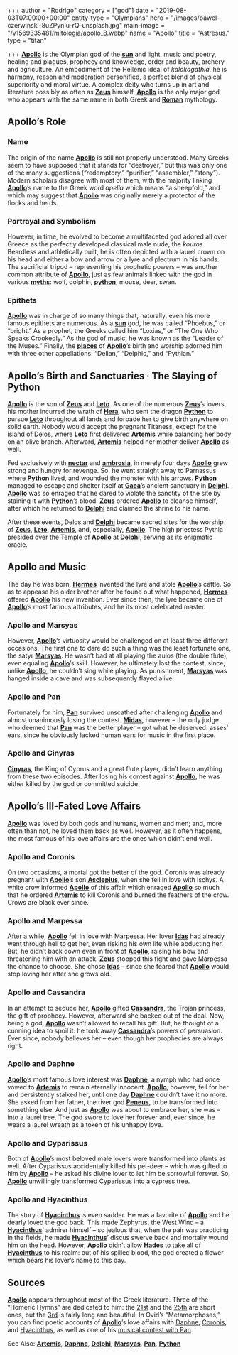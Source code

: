 +++
author = "Rodrigo"
category = ["god"]
date = "2019-08-03T07:00:00+00:00"
entity-type = "Olympians"
hero = "/images/pawel-czerwinski-8uZPynIu-rQ-unsplash.jpg"
main-image = "/v1569335481/mitologia/apollo_8.webp"
name = "Apollo"
title = "Astresus."
type = "titan"

+++
[**Apollo**](https://www.greekmythology.com/Olympians/Apollo/apollo.html "Apollo") is the Olympian god of the [**sun**](https://www.greekmythology.com/Myths/Planets/Sun/sun.html "Sun") and light, music and poetry, healing and plagues, prophecy and knowledge, order and beauty, archery and agriculture. An embodiment of the Hellenic ideal of _kalokagathia_, he is harmony, reason and moderation personified, a perfect blend of physical superiority and moral virtue. A complex deity who turns up in art and literature possibly as often as [**Zeus**](https://www.greekmythology.com/Olympians/Zeus/zeus.html "Zeus") himself, [**Apollo**](https://www.greekmythology.com/Olympians/Apollo/apollo.html "Apollo") is the only major god who appears with the same name in both Greek and [**Roman**](https://www.greekmythology.com/Myths/Roman/roman.html "Roman") mythology.

## **Apollo’s Role**

### **Name**

The origin of the name [**Apollo**](https://www.greekmythology.com/Olympians/Apollo/apollo.html "Apollo") is still not properly understood. Many Greeks seem to have supposed that it stands for “destroyer,” but this was only one of the many suggestions (“redemptory,” “purifier,” “assembler,” “stony”). Modern scholars disagree with most of them, with the majority linking [**Apollo**](https://www.greekmythology.com/Olympians/Apollo/apollo.html "Apollo")’s name to the Greek word _apella_ which means “a sheepfold,” and which may suggest that [**Apollo**](https://www.greekmythology.com/Olympians/Apollo/apollo.html "Apollo") was originally merely a protector of the flocks and herds.

### **Portrayal and Symbolism**

However, in time, he evolved to become a multifaceted god adored all over Greece as the perfectly developed classical male nude, the _kouros_. Beardless and athletically built, he is often depicted with a laurel crown on his head and either a bow and arrow or a lyre and plectrum in his hands. The sacrificial tripod – representing his prophetic powers – was another common attribute of [**Apollo**](https://www.greekmythology.com/Olympians/Apollo/apollo.html "Apollo"), just as few animals linked with the god in various [**myths**](https://www.greekmythology.com/Myths/myths.html "Myths"): wolf, dolphin, [**python**](https://www.greekmythology.com/Myths/Creatures/Python/python.html "Python"), mouse, deer, swan.

### **Epithets**

[**Apollo**](https://www.greekmythology.com/Olympians/Apollo/apollo.html "Apollo") was in charge of so many things that, naturally, even his more famous epithets are numerous. As a [**sun**](https://www.greekmythology.com/Myths/Planets/Sun/sun.html "Sun") god, he was called “Phoebus,” or “bright.” As a prophet, the Greeks called him “Loxias,” or “The One Who Speaks Crookedly.” As the god of music, he was known as the “Leader of the Muses.” Finally, the [**places**](https://www.greekmythology.com/Myths/Places/places.html "Places") of [**Apollo**](https://www.greekmythology.com/Olympians/Apollo/apollo.html "Apollo")’s birth and worship adorned him with three other appellations: “Delian,” “Delphic,” and “Pythian.”

## **Apollo’s Birth and Sanctuaries · The Slaying of Python**

[**Apollo**](https://www.greekmythology.com/Olympians/Apollo/apollo.html "Apollo") is the son of [**Zeus**](https://www.greekmythology.com/Olympians/Zeus/zeus.html "Zeus") and [**Leto**](https://www.greekmythology.com/Myths/The_Myths/Zeus's_Lovers/Leto/leto.html "Leto"). As one of the numerous [**Zeus**](https://www.greekmythology.com/Olympians/Zeus/zeus.html "Zeus")’s lovers, his mother incurred the wrath of [**Hera**](https://www.greekmythology.com/Olympians/Hera/hera.html "Hera"), who sent the dragon [**Python**](https://www.greekmythology.com/Myths/Creatures/Python/python.html "Python") to pursue [**Leto**](https://www.greekmythology.com/Myths/The_Myths/Zeus's_Lovers/Leto/leto.html "Leto") throughout all lands and forbade her to give birth anywhere on solid earth. Nobody would accept the pregnant Titaness, except for the island of Delos, where [**Leto**](https://www.greekmythology.com/Myths/The_Myths/Zeus's_Lovers/Leto/leto.html "Leto") first delivered [**Artemis**](https://www.greekmythology.com/Olympians/Artemis/artemis.html "Artemis") while balancing her body on an olive branch. Afterward, [**Artemis**](https://www.greekmythology.com/Olympians/Artemis/artemis.html "Artemis") helped her mother deliver [**Apollo**](https://www.greekmythology.com/Olympians/Apollo/apollo.html "Apollo") as well.

Fed exclusively with [**nectar**](https://www.greekmythology.com/Myths/Elements/Nectar/nectar.html "Nectar") and [**ambrosia**](https://www.greekmythology.com/Myths/Elements/Ambrosia/ambrosia.html "Ambrosia"), in merely four days [**Apollo**](https://www.greekmythology.com/Olympians/Apollo/apollo.html "Apollo") grew strong and hungry for revenge. So, he went straight away to Parnassus where [**Python**](https://www.greekmythology.com/Myths/Creatures/Python/python.html "Python") lived, and wounded the monster with his arrows. [**Python**](https://www.greekmythology.com/Myths/Creatures/Python/python.html "Python") managed to escape and shelter itself at [**Gaea**](https://www.greekmythology.com/Other_Gods/Gaea/gaea.html "Gaea")’s ancient sanctuary in [**Delphi**](https://www.greekmythology.com/Myths/Places/Delphi/delphi.html "Delphi"). [**Apollo**](https://www.greekmythology.com/Olympians/Apollo/apollo.html "Apollo") was so enraged that he dared to violate the sanctity of the site by staining it with [**Python**](https://www.greekmythology.com/Myths/Creatures/Python/python.html "Python")’s blood. [**Zeus**](https://www.greekmythology.com/Olympians/Zeus/zeus.html "Zeus") ordered [**Apollo**](https://www.greekmythology.com/Olympians/Apollo/apollo.html "Apollo") to cleanse himself, after which he returned to [**Delphi**](https://www.greekmythology.com/Myths/Places/Delphi/delphi.html "Delphi") and claimed the shrine to his name.

After these events, Delos and [**Delphi**](https://www.greekmythology.com/Myths/Places/Delphi/delphi.html "Delphi") became sacred sites for the worship of [**Zeus**](https://www.greekmythology.com/Olympians/Zeus/zeus.html "Zeus"), [**Leto**](https://www.greekmythology.com/Myths/The_Myths/Zeus's_Lovers/Leto/leto.html "Leto"), [**Artemis**](https://www.greekmythology.com/Olympians/Artemis/artemis.html "Artemis"), and, especially, [**Apollo**](https://www.greekmythology.com/Olympians/Apollo/apollo.html "Apollo"). The high priestess Pythia presided over the Temple of [**Apollo**](https://www.greekmythology.com/Olympians/Apollo/apollo.html "Apollo") at [**Delphi**](https://www.greekmythology.com/Myths/Places/Delphi/delphi.html "Delphi"), serving as its enigmatic oracle.

## **Apollo and Music**

The day he was born, [**Hermes**](https://www.greekmythology.com/Olympians/Hermes/hermes.html "Hermes") invented the lyre and stole [**Apollo**](https://www.greekmythology.com/Olympians/Apollo/apollo.html "Apollo")’s cattle. So as to appease his older brother after he found out what happened, [**Hermes**](https://www.greekmythology.com/Olympians/Hermes/hermes.html "Hermes") offered [**Apollo**](https://www.greekmythology.com/Olympians/Apollo/apollo.html "Apollo") his new invention. Ever since then, the lyre became one of [**Apollo**](https://www.greekmythology.com/Olympians/Apollo/apollo.html "Apollo")’s most famous attributes, and he its most celebrated master.

### **Apollo and Marsyas**

However, [**Apollo**](https://www.greekmythology.com/Olympians/Apollo/apollo.html "Apollo")’s virtuosity would be challenged on at least three different occasions. The first one to dare do such a thing was the least fortunate one, the satyr [**Marsyas**](https://www.greekmythology.com/Myths/Creatures/Marsyas/marsyas.html "Marsyas"). He wasn’t bad at all playing the aulos (the double flute), even equaling [**Apollo**](https://www.greekmythology.com/Olympians/Apollo/apollo.html "Apollo")’s skill. However, he ultimately lost the contest, since, unlike [**Apollo**](https://www.greekmythology.com/Olympians/Apollo/apollo.html "Apollo"), he couldn’t sing while playing. As punishment, [**Marsyas**](https://www.greekmythology.com/Myths/Creatures/Marsyas/marsyas.html "Marsyas") was hanged inside a cave and was subsequently flayed alive.

### **Apollo and Pan**

Fortunately for him, [**Pan**](https://www.greekmythology.com/Other_Gods/Pan/pan.html "Pan") survived unscathed after challenging [**Apollo**](https://www.greekmythology.com/Olympians/Apollo/apollo.html "Apollo") and almost unanimously losing the contest. [**Midas**](https://www.greekmythology.com/Myths/Mortals/King_Midas/king_midas.html "King Midas"), however – the only judge who deemed that [**Pan**](https://www.greekmythology.com/Other_Gods/Pan/pan.html "Pan") was the better player – got what he deserved: asses’ ears, since he obviously lacked human ears for music in the first place.

### **Apollo and Cinyras**

[**Cinyras**](https://www.greekmythology.com/Myths/Mortals/Cinyras/cinyras.html "Cinyras"), the King of Cyprus and a great flute player, didn’t learn anything from these two episodes. After losing his contest against [**Apollo**](https://www.greekmythology.com/Olympians/Apollo/apollo.html "Apollo"), he was either killed by the god or committed suicide.

## **Apollo’s Ill-Fated Love Affairs**

[**Apollo**](https://www.greekmythology.com/Olympians/Apollo/apollo.html "Apollo") was loved by both gods and humans, women and men; and, more often than not, he loved them back as well. However, as it often happens, the most famous of his love affairs are the ones which didn’t end well.

### **Apollo and Coronis**

On two occasions, a mortal got the better of the god. Coronis was already pregnant with [**Apollo**](https://www.greekmythology.com/Olympians/Apollo/apollo.html "Apollo")’s son [**Asclepius**](https://www.greekmythology.com/Other_Gods/Asclepius/asclepius.html "Asclepius"), when she fell in love with Ischys. A white crow informed [**Apollo**](https://www.greekmythology.com/Olympians/Apollo/apollo.html "Apollo") of this affair which enraged [**Apollo**](https://www.greekmythology.com/Olympians/Apollo/apollo.html "Apollo") so much that he ordered [**Artemis**](https://www.greekmythology.com/Olympians/Artemis/artemis.html "Artemis") to kill Coronis and burned the feathers of the crow. Crows are black ever since.

### **Apollo and Marpessa**

After a while, [**Apollo**](https://www.greekmythology.com/Olympians/Apollo/apollo.html "Apollo") fell in love with Marpessa. Her lover [**Idas**](https://www.greekmythology.com/Myths/Mortals/Idas/idas.html "Idas") had already went through hell to get her, even risking his own life while abducting her. But, he didn’t back down even in front of [**Apollo**](https://www.greekmythology.com/Olympians/Apollo/apollo.html "Apollo"), raising his bow and threatening him with an attack. [**Zeus**](https://www.greekmythology.com/Olympians/Zeus/zeus.html "Zeus") stopped this fight and gave Marpessa the chance to choose. She chose [**Idas**](https://www.greekmythology.com/Myths/Mortals/Idas/idas.html "Idas") – since she feared that [**Apollo**](https://www.greekmythology.com/Olympians/Apollo/apollo.html "Apollo") would stop loving her after she grows old.

### **Apollo and Cassandra**

In an attempt to seduce her, [**Apollo**](https://www.greekmythology.com/Olympians/Apollo/apollo.html "Apollo") gifted [**Cassandra**](https://www.greekmythology.com/Myths/Mortals/Cassandra/cassandra.html "Cassandra"), the Trojan princess, the gift of prophecy. However, afterward she backed out of the deal. Now, being a god, [**Apollo**](https://www.greekmythology.com/Olympians/Apollo/apollo.html "Apollo") wasn’t allowed to recall his gift. But, he thought of a cunning idea to spoil it: he took away [**Cassandra**](https://www.greekmythology.com/Myths/Mortals/Cassandra/cassandra.html "Cassandra")’s powers of persuasion. Ever since, nobody believes her – even though her prophecies are always right.

### **Apollo and Daphne**

[**Apollo**](https://www.greekmythology.com/Olympians/Apollo/apollo.html "Apollo")’s most famous love interest was [**Daphne**](https://www.greekmythology.com/Other_Gods/Minor_Gods/Daphne/daphne.html "Daphne"), a nymph who had once vowed to [**Artemis**](https://www.greekmythology.com/Olympians/Artemis/artemis.html "Artemis") to remain eternally innocent. [**Apollo**](https://www.greekmythology.com/Olympians/Apollo/apollo.html "Apollo"), however, fell for her and persistently stalked her, until one day [**Daphne**](https://www.greekmythology.com/Other_Gods/Minor_Gods/Daphne/daphne.html "Daphne") couldn’t take it no more. She asked from her father, the river god [**Peneus**](https://www.greekmythology.com/Other_Gods/Minor_Gods/Peneus/peneus.html "Peneus"), to be transformed into something else. And just as [**Apollo**](https://www.greekmythology.com/Olympians/Apollo/apollo.html "Apollo") was about to embrace her, she was – into a laurel tree. The god swore to love her forever and, ever since, he wears a laurel wreath as a token of his unhappy love.

### **Apollo and Cyparissus**

Both of [**Apollo**](https://www.greekmythology.com/Olympians/Apollo/apollo.html "Apollo")’s most beloved male lovers were transformed into plants as well. After Cyparissus accidentally killed his pet-deer – which was gifted to him by [**Apollo**](https://www.greekmythology.com/Olympians/Apollo/apollo.html "Apollo") – he asked his divine lover to let him be sorrowful forever. So, [**Apollo**](https://www.greekmythology.com/Olympians/Apollo/apollo.html "Apollo") unwillingly transformed Cyparissus into a cypress tree.

### **Apollo and Hyacinthus**

The story of [**Hyacinthus**](https://www.greekmythology.com/Myths/Mortals/Hyacinthus/hyacinthus.html "Hyacinthus") is even sadder. He was a favorite of [**Apollo**](https://www.greekmythology.com/Olympians/Apollo/apollo.html "Apollo") and he dearly loved the god back. This made Zephyrus, the West Wind – a [**Hyacinthus**](https://www.greekmythology.com/Myths/Mortals/Hyacinthus/hyacinthus.html "Hyacinthus")’ admirer himself – so jealous that, when the pair was practicing in the fields, he made [**Hyacinthus**](https://www.greekmythology.com/Myths/Mortals/Hyacinthus/hyacinthus.html "Hyacinthus")’ discus swerve back and mortally wound him on the head. However, [**Apollo**](https://www.greekmythology.com/Olympians/Apollo/apollo.html "Apollo") didn’t allow [**Hades**](https://www.greekmythology.com/Olympians/Hades/hades.html "Hades") to take all of [**Hyacinthus**](https://www.greekmythology.com/Myths/Mortals/Hyacinthus/hyacinthus.html "Hyacinthus") to his realm: out of his spilled blood, the god created a flower which bears his lover’s name to this day.

## **Sources**

[**Apollo**](https://www.greekmythology.com/Olympians/Apollo/apollo.html "Apollo") appears throughout most of the Greek literature. Three of the “Homeric Hymns” are dedicated to him: the [21st](http://www.perseus.tufts.edu/hopper/text?doc=Perseus%3Atext%3A1999.01.0138%3Ahymn%3D21) and the [25th](http://www.perseus.tufts.edu/hopper/text?doc=Perseus%3Atext%3A1999.01.0138%3Ahymn%3D25) are short ones, but the [3rd](http://www.perseus.tufts.edu/hopper/text?doc=HH%203) is fairly long and beautiful. In Ovid’s “Metamorphoses,” you can find poetic accounts of [**Apollo**](https://www.greekmythology.com/Olympians/Apollo/apollo.html "Apollo")’s love affairs with [Daphne](http://www.perseus.tufts.edu/hopper/text?doc=Perseus%3Atext%3A1999.02.0028%3Abook%3D1%3Acard%3D452), [Coronis](http://www.perseus.tufts.edu/hopper/text?doc=Perseus%3Atext%3A1999.02.0028%3Abook%3D2%3Acard%3D531), and [Hyacinthus](http://www.perseus.tufts.edu/hopper/text?doc=Perseus%3Atext%3A1999.02.0028%3Abook%3D10%3Acard%3D143), as well as one of his [musical contest with Pan](http://www.perseus.tufts.edu/hopper/text?doc=Perseus%3Atext%3A1999.02.0028%3Abook%3D11%3Acard%3D146).

See Also: [**Artemis**](https://www.greekmythology.com/Olympians/Artemis/artemis.html "Artemis"), [**Daphne**](https://www.greekmythology.com/Other_Gods/Minor_Gods/Daphne/daphne.html "Daphne"), [**Delphi**](https://www.greekmythology.com/Myths/Places/Delphi/delphi.html "Delphi"), [**Marsyas**](https://www.greekmythology.com/Myths/Creatures/Marsyas/marsyas.html "Marsyas"), [**Pan**](https://www.greekmythology.com/Other_Gods/Pan/pan.html "Pan"), [**Python**](https://www.greekmythology.com/Myths/Creatures/Python/python.html "Python")